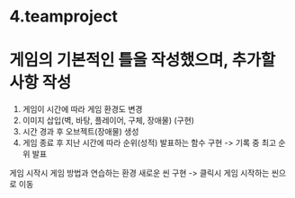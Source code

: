 # 4.teamproject

# 게임의 기본적인 틀을 작성했으며, 추가할 사항 작성
1. 게임이 시간에 따라 게임 환경도 변경
2. 이미지 삽입(벽, 바탕, 플레이어, 구체, 장애물)  (구현)
3. 시간 경과 후 오브젝트(장애물) 생성
4. 게임 종료 후 지난 시간에 따라 순위(성적) 발표하는 함수 구현 -> 기록 중 최고 순위 발표

게임 시작시 게임 방법과 연습하는 환경 새로운 씬 구현 -> 클릭시 게임 시작하는 씬으로 이동


